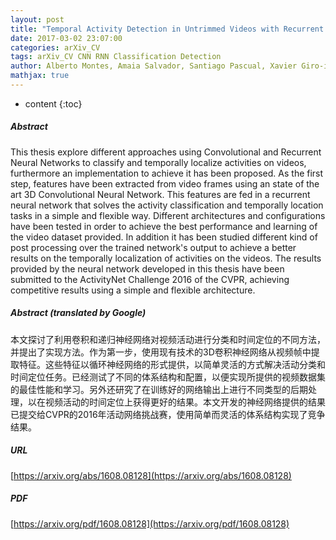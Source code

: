 ```yaml
---
layout: post
title: "Temporal Activity Detection in Untrimmed Videos with Recurrent Neural Networks"
date: 2017-03-02 23:07:00
categories: arXiv_CV
tags: arXiv_CV CNN RNN Classification Detection
author: Alberto Montes, Amaia Salvador, Santiago Pascual, Xavier Giro-i-Nieto
mathjax: true
---
```


* content
{:toc}

##### Abstract
This thesis explore different approaches using Convolutional and Recurrent Neural Networks to classify and temporally localize activities on videos, furthermore an implementation to achieve it has been proposed. As the first step, features have been extracted from video frames using an state of the art 3D Convolutional Neural Network. This features are fed in a recurrent neural network that solves the activity classification and temporally location tasks in a simple and flexible way. Different architectures and configurations have been tested in order to achieve the best performance and learning of the video dataset provided. In addition it has been studied different kind of post processing over the trained network's output to achieve a better results on the temporally localization of activities on the videos. The results provided by the neural network developed in this thesis have been submitted to the ActivityNet Challenge 2016 of the CVPR, achieving competitive results using a simple and flexible architecture.

##### Abstract (translated by Google)
本文探讨了利用卷积和递归神经网络对视频活动进行分类和时间定位的不同方法，并提出了实现方法。作为第一步，使用现有技术的3D卷积神经网络从视频帧中提取特征。这些特征以循环神经网络的形式提供，以简单灵活的方式解决活动分类和时间定位任务。已经测试了不同的体系结构和配置，以便实现所提供的视频数据集的最佳性能和学习。另外还研究了在训练好的网络输出上进行不同类型的后期处理，以在视频活动的时间定位上获得更好的结果。本文开发的神经网络提供的结果已提交给CVPR的2016年活动网络挑战赛，使用简单而灵活的体系结构实现了竞争结果。

##### URL
[https://arxiv.org/abs/1608.08128](https://arxiv.org/abs/1608.08128)

##### PDF
[https://arxiv.org/pdf/1608.08128](https://arxiv.org/pdf/1608.08128)

